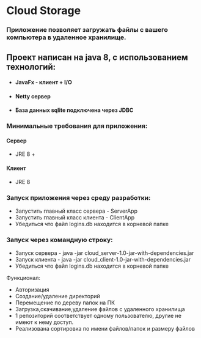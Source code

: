 # Cloud Storage
### Приложение позволяет загружать файлы с вашего компьютера в удаленное хранилище.

## Проект написан на java 8, с использованием технологий:
+ #### JavaFx - клиент + I/O
+ #### Netty cервер 
+ #### База данных sqlite подключена через JDBC


### Минимальные требования для приложения:
#### Сервер
- JRE 8 +
#### Клиент
- JRE 8

### Запуск приложения через среду разработки:
- Запустить главный класс сервера - ServerApp 
- Запустить главный класс клиента - ClientApp
- Убедиться что файл logins.db находится в корневой папке

### Запуск через командную строку:
- Запуск сервера - java -jar cloud_server-1.0-jar-with-dependencies.jar
- Запуск клиента - java -jar cloud_client-1.0-jar-with-dependencies.jar
- Убедиться что файл logins.db находится в корневой папке 

Функционал:
- Авторизация
- Создание/удаление директорий
- Перемещение по дереву папок на ПК
- Загрузка,скачивание,удаление файлов с удаленного хранилища
- 1 репозиторий соответствует одному пользователю, другие не имеют к нему доступ.
- Реализована сортировка по имени файлов/папок и размеру файлов
